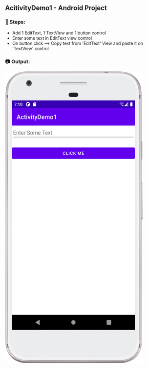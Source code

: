 ## AcitivityDemo1 - Android Project

### :ski: Steps:
 - Add 1 EditText, 1 TextView and 1 button control
 - Enter some text in EditText view control
 - On button click --> Copy text from 'EditText' View and paste it on 'TextView' control

### :camera: Output:
<img alt="002_Activity-Demo" src="ActivityDemo1_App_Screenshot.png" width="450" height="950" />
